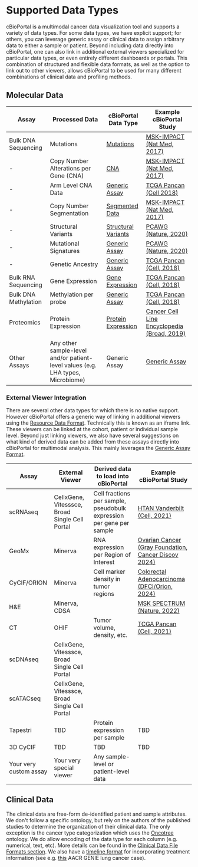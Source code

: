 # Supported Data Types

cBioPortal is a multimodal cancer data visualization tool and supports a variety of data types. For some data types, we have explicit support; for others, you can leverage generic assay or clinical data to assign arbitrary data to either a sample or patient. Beyond including data directly into cBioPortal, one can also link in additional external viewers specialized for particular data types, or even entirely different dashboards or portals. This combination of structured and flexible data formats, as well as the option to link out to other viewers, allows cBioPortal to be used for many different combinations of clinical data and profiling methods.

## Molecular Data

| Assay | Processed Data | cBioPortal Data Type | Example cBioPortal Study |
| --- | --- | --- | --- |
| Bulk DNA Sequencing | Mutations | [Mutations](./File-Formats.md#mutation-data) | [MSK-IMPACT (Nat Med, 2017)](https://www.cbioportal.org/study/summary?id=msk_impact_2017) |
| - | Copy Number Alterations per Gene (CNA) | [CNA](./File-Formats.md#discrete-copy-number-data) | [MSK-IMPACT (Nat Med, 2017)](https://www.cbioportal.org/study/summary?id=msk_impact_2017) |
| - | Arm Level CNA Data | [Generic Assay](./File-Formats.md#arm-level-cna-data) | [TCGA Pancan (Cell 2018)](https://www.cbioportal.org/study/summary?id=acc_tcga_pan_can_atlas_2018) |
| - | Copy Number Segmentation | [Segmented Data](./File-Formats.md#segmented-data) | [MSK-IMPACT (Nat Med, 2017)](https://www.cbioportal.org/patient?studyId=msk_impact_2017&caseId=P-0000004) |
| - | Structural Variants | [Structural Variants](./File-Formats.md#structural-variant-data) | [PCAWG (Nature, 2020)](https://www.cbioportal.org/study/summary?id=pancan_pcawg_2020) |
| - | Mutational Signatures | [Generic Assay](./File-Formats.md#mutational-signature-data) | [PCAWG (Nature, 2020)](https://www.cbioportal.org/study/summary?id=pancan_pcawg_2020) |
| - | Genetic Ancestry | [Generic Assay](./File-Formats.md#generic-assay) | [TCGA Pancan (Cell, 2018)](https://www.cbioportal.org/study/summary?id=acc_tcga_pan_can_atlas_2018) |
| Bulk RNA Sequencing | Gene Expression | [Gene Expression](./File-Formats.md#expression-data) | [TCGA Pancan (Cell, 2018)](https://www.cbioportal.org/study/summary?id=acc_tcga_pan_can_atlas_2018) |
| Bulk DNA Methylation | Methylation per probe | [Generic Assay](./File-Formats.md#methylation-data) | [TCGA Pancan (Cell, 2018)](https://www.cbioportal.org/study/summary?id=acc_tcga_pan_can_atlas_2018) |
| Proteomics | Protein Expression | [Protein Expression](./File-Formats.md#protein-level-data) | [Cancer Cell Line Encyclopedia (Broad, 2019)](https://www.cbioportal.org/study/summary?id=ccle_broad_2019) |
| Other Assays | Any other sample-level and/or patient-level values (e.g. LHA types, Microbiome) | Generic Assay | [Generic Assay](./File-Formats.md#generic-assay) | |


### External Viewer Integration

There are several other data types for which there is no native support. However cBioPortal offers a generic way of linking in additional viewers using the [Resource Data Format](./File-Formats#resource-data). Technically this is known as an iframe link. These viewers can be linked at the cohort, patient or individual sample level. Beyond just linking viewers, we also have several suggestions on what kind of derived data can be added from these assays directly into cBioPortal for multimodal analysis. This mainly leverages the [Generic Assay Format](./File-Formats#generic-assay).


| Assay | External Viewer | Derived data to load into cBioPortal | Example cBioPortal Study |
| --- | --- | --- | --- |
| scRNAseq | CellxGene, Vitesssce, Broad Single Cell Portal | Cell fractions per sample, pseudobulk expression per gene per sample | [HTAN Vanderbilt (Cell, 2021)](https://www.cbioportal.org/study/summary?id=msk_spectrum_tme_2022) |
| GeoMx | Minerva | RNA expression per Region of Interest | [Ovarian Cancer (Gray Foundation, Cancer Discov 2024)](https://www.cbioportal.org/study/summary?id=ovary_geomx_gray_foundation_2024) |
| CyCIF/ORION | Minerva | Cell marker density in tumor regions | [Colorectal Adenocarcinoma (DFCI/Orion, 2024)](https://www.cbioportal.org/study/summary?id=crc_orion_2024) |
| H&E | Minerva, CDSA| | [MSK SPECTRUM (Nature, 2022)](https://www.cbioportal.org/patient/openResource_HE?studyId=msk_spectrum_tme_2022&caseId=P-0042164) |
| CT | OHIF | Tumor volume, density, etc. | [TCGA Pancan (Cell, 2021)](https://viewer.imaging.datacommons.cancer.gov/viewer/1.3.6.1.4.1.14519.5.2.1.8421.4017.206944705526266221852495854472) |
| scDNAseq | CellxGene, Vitesssce, Broad Single Cell Portal | | |
| scATACseq | CellxGene, Vitesssce, Broad Single Cell Portal | | |
| Tapestri | TBD | Protein expression per sample | TBD |
| 3D CyCIF | TBD | TBD | TBD |
| Your very custom assay | Your very special viewer | Any sample-level or patient-level data | |

## Clinical Data

The clinical data are free-form de-identified patient and sample attributes. We don't follow a specific ontology, but rely on the authors of the published studies to determine the organization of their clinical data. The only exception is the cancer type categorization which uses the [Oncotree](https://oncotree.info) ontology. We do allow encoding of the data type for each column (e.g. numerical, text, etc).  More details can be found in the [Clinical Data File Formats section](./File-Formats.md#clinical-data). We also have a [timeline format](./File-Formats.md#timeline-data) for incorporating treatment information (see e.g. [this](https://genie.cbioportal.org/patient/summary?studyId=nsclc_public_genie_bpc&caseId=GENIE-DFCI-004022) AACR GENIE lung cancer case).
